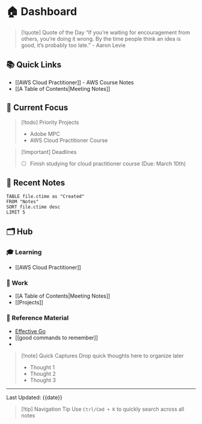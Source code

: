 # 🏠 Dashboard

> [!quote] Quote of the Day
> “If you’re waiting for encouragement from others, you’re doing it wrong. By the time people think an idea is good, it’s probably too late.” - Aaron Levie

## 📚 Quick Links
- [[AWS Cloud Practitioner]] - AWS Course Notes
- [[A Table of Contents|Meeting Notes]]

## 🎯 Current Focus
> [!todo] Priority Projects
> - Adobe MPC
> - AWS Cloud Practitioner Course

> [!important] Deadlines
> - [ ] Finish studying for cloud practitioner course (Due: March 10th)


## 📝 Recent Notes
```dataview
TABLE file.ctime as "Created"
FROM "Notes"
SORT file.ctime desc
LIMIT 5
```

## 🗂️ Hub
### 🎓 Learning
- [[AWS Cloud Practitioner]]
### 💼 Work
- [[A Table of Contents|Meeting Notes]]
- [[Projects]]
### 🧠 Reference Material
- [Effective Go](https://go.dev/doc/effective_go)
- [[good commands to remember]]
- 

> [!note] Quick Captures
> Drop quick thoughts here to organize later
> - Thought 1
> - Thought 2
> - Thought 3


---
Last Updated: {{date}}

> [!tip] Navigation Tip
> Use `Ctrl/Cmd + K` to quickly search across all notes
